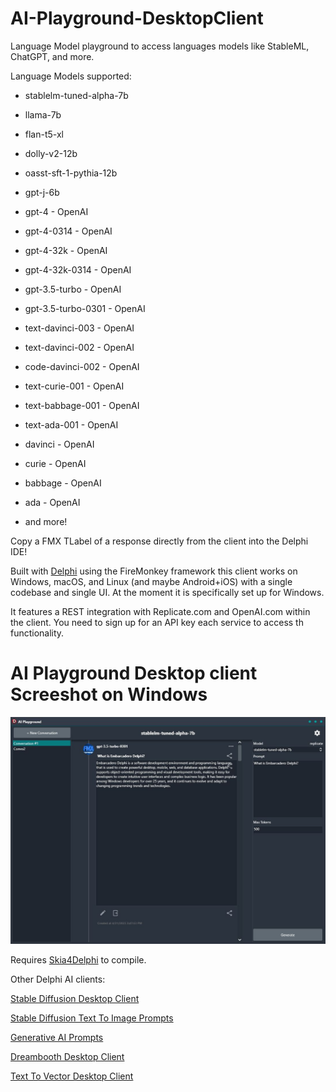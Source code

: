 # AI-Playground-DesktopClient
Language Model playground to access languages models like StableML, ChatGPT, and more.

Language Models supported:

* stablelm-tuned-alpha-7b
* llama-7b
* flan-t5-xl
* dolly-v2-12b
* oasst-sft-1-pythia-12b
* gpt-j-6b

* gpt-4 - OpenAI
* gpt-4-0314 - OpenAI
* gpt-4-32k - OpenAI
* gpt-4-32k-0314 - OpenAI
* gpt-3.5-turbo - OpenAI
* gpt-3.5-turbo-0301 - OpenAI
* text-davinci-003 - OpenAI
* text-davinci-002 - OpenAI
* code-davinci-002 - OpenAI
* text-curie-001 - OpenAI
* text-babbage-001 - OpenAI
* text-ada-001 - OpenAI
* davinci - OpenAI
* curie - OpenAI
* babbage - OpenAI
* ada - OpenAI
* and more!

Copy a FMX TLabel of a response directly from the client into the Delphi IDE!

Built with [Delphi](https://www.embarcadero.com/products/delphi/) using the FireMonkey framework this client works on Windows, macOS, and Linux (and maybe Android+iOS) with a single codebase and single UI. At the moment it is specifically set up for Windows.

It features a REST integration with Replicate.com and OpenAI.com within the client. You need to sign up for an API key each service to access th functionality.

# AI Playground Desktop client Screeshot on Windows
![AI Playground Desktop client on Windows](/screenshot.jpg)

Requires [Skia4Delphi](https://github.com/skia4delphi/skia4delphi) to compile.

Other Delphi AI clients:

[Stable Diffusion Desktop Client](https://github.com/FMXExpress/Stable-Diffusion-Desktop-Client)

[Stable Diffusion Text To Image Prompts](https://github.com/FMXExpress/Stable-Diffusion-Text-To-Image-Prompts)

[Generative AI Prompts](https://github.com/FMXExpress/Generative-AI-Prompts)

[Dreambooth Desktop Client](https://github.com/FMXExpress/DreamBooth-Desktop-Client)

[Text To Vector Desktop Client](https://github.com/FMXExpress/Text-To-Vector-Desktop-Client)
